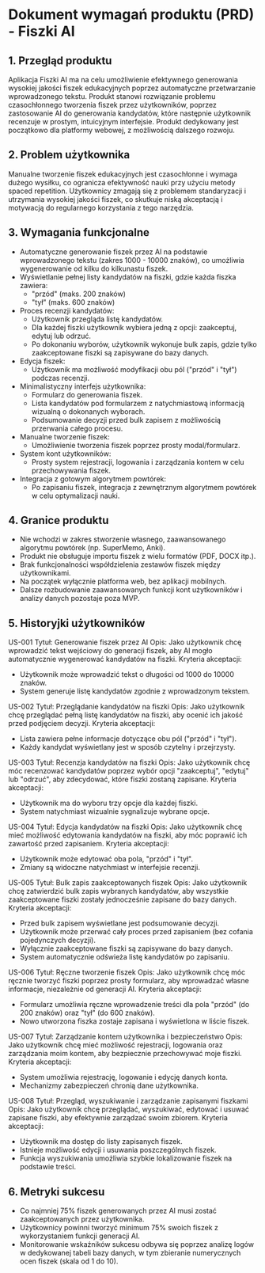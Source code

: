 # Dokument wymagań produktu (PRD) - Fiszki AI

## 1. Przegląd produktu

Aplikacja Fiszki AI ma na celu umożliwienie efektywnego generowania wysokiej jakości fiszek edukacyjnych poprzez automatyczne przetwarzanie wprowadzonego tekstu. Produkt stanowi rozwiązanie problemu czasochłonnego tworzenia fiszek przez użytkowników, poprzez zastosowanie AI do generowania kandydatów, które następnie użytkownik recenzuje w prostym, intuicyjnym interfejsie. Produkt dedykowany jest początkowo dla platformy webowej, z możliwością dalszego rozwoju.

## 2. Problem użytkownika

Manualne tworzenie fiszek edukacyjnych jest czasochłonne i wymaga dużego wysiłku, co ogranicza efektywność nauki przy użyciu metody spaced repetition. Użytkownicy zmagają się z problemem standaryzacji i utrzymania wysokiej jakości fiszek, co skutkuje niską akceptacją i motywacją do regularnego korzystania z tego narzędzia.

## 3. Wymagania funkcjonalne

- Automatyczne generowanie fiszek przez AI na podstawie wprowadzonego tekstu (zakres 1000 - 10000 znaków), co umożliwia wygenerowanie od kilku do kilkunastu fiszek.
- Wyświetlanie pełnej listy kandydatów na fiszki, gdzie każda fiszka zawiera:
  - "przód" (maks. 200 znaków)
  - "tył" (maks. 600 znaków)
- Proces recenzji kandydatów:
  - Użytkownik przegląda listę kandydatów.
  - Dla każdej fiszki użytkownik wybiera jedną z opcji: zaakceptuj, edytuj lub odrzuć.
  - Po dokonaniu wyborów, użytkownik wykonuje bulk zapis, gdzie tylko zaakceptowane fiszki są zapisywane do bazy danych.
- Edycja fiszek:
  - Użytkownik ma możliwość modyfikacji obu pól ("przód" i "tył") podczas recenzji.
- Minimalistyczny interfejs użytkownika:
  - Formularz do generowania fiszek.
  - Lista kandydatów pod formularzem z natychmiastową informacją wizualną o dokonanych wyborach.
  - Podsumowanie decyzji przed bulk zapisem z możliwością przerwania całego procesu.
- Manualne tworzenie fiszek:
  - Umożliwienie tworzenia fiszek poprzez prosty modal/formularz.
- System kont użytkowników:
  - Prosty system rejestracji, logowania i zarządzania kontem w celu przechowywania fiszek.
- Integracja z gotowym algorytmem powtórek:
  - Po zapisaniu fiszek, integracja z zewnętrznym algorytmem powtórek w celu optymalizacji nauki.

## 4. Granice produktu

- Nie wchodzi w zakres stworzenie własnego, zaawansowanego algorytmu powtórek (np. SuperMemo, Anki).
- Produkt nie obsługuje importu fiszek z wielu formatów (PDF, DOCX itp.).
- Brak funkcjonalności współdzielenia zestawów fiszek między użytkownikami.
- Na początek wyłącznie platforma web, bez aplikacji mobilnych.
- Dalsze rozbudowanie zaawansowanych funkcji kont użytkowników i analizy danych pozostaje poza MVP.

## 5. Historyjki użytkowników

US-001
Tytuł: Generowanie fiszek przez AI
Opis: Jako użytkownik chcę wprowadzić tekst wejściowy do generacji fiszek, aby AI mogło automatycznie wygenerować kandydatów na fiszki.
Kryteria akceptacji:

- Użytkownik może wprowadzić tekst o długości od 1000 do 10000 znaków.
- System generuje listę kandydatów zgodnie z wprowadzonym tekstem.

US-002
Tytuł: Przeglądanie kandydatów na fiszki
Opis: Jako użytkownik chcę przeglądać pełną listę kandydatów na fiszki, aby ocenić ich jakość przed podjęciem decyzji.
Kryteria akceptacji:

- Lista zawiera pełne informacje dotyczące obu pól ("przód" i "tył").
- Każdy kandydat wyświetlany jest w sposób czytelny i przejrzysty.

US-003
Tytuł: Recenzja kandydatów na fiszki
Opis: Jako użytkownik chcę móc recenzować kandydatów poprzez wybór opcji "zaakceptuj", "edytuj" lub "odrzuć", aby zdecydować, które fiszki zostaną zapisane.
Kryteria akceptacji:

- Użytkownik ma do wyboru trzy opcje dla każdej fiszki.
- System natychmiast wizualnie sygnalizuje wybrane opcje.

US-004
Tytuł: Edycja kandydatów na fiszki
Opis: Jako użytkownik chcę mieć możliwość edytowania kandydatów na fiszki, aby móc poprawić ich zawartość przed zapisaniem.
Kryteria akceptacji:

- Użytkownik może edytować oba pola, "przód" i "tył".
- Zmiany są widoczne natychmiast w interfejsie recenzji.

US-005
Tytuł: Bulk zapis zaakceptowanych fiszek
Opis: Jako użytkownik chcę zatwierdzić bulk zapis wybranych kandydatów, aby wszystkie zaakceptowane fiszki zostały jednocześnie zapisane do bazy danych.
Kryteria akceptacji:

- Przed bulk zapisem wyświetlane jest podsumowanie decyzji.
- Użytkownik może przerwać cały proces przed zapisaniem (bez cofania pojedynczych decyzji).
- Wyłącznie zaakceptowane fiszki są zapisywane do bazy danych.
- System automatycznie odświeża listę kandydatów po zapisaniu.

US-006
Tytuł: Ręczne tworzenie fiszek
Opis: Jako użytkownik chcę móc ręcznie tworzyć fiszki poprzez prosty formularz, aby wprowadzać własne informacje, niezależnie od generacji AI.
Kryteria akceptacji:

- Formularz umożliwia ręczne wprowadzenie treści dla pola "przód" (do 200 znaków) oraz "tył" (do 600 znaków).
- Nowo utworzona fiszka zostaje zapisana i wyświetlona w liście fiszek.

US-007
Tytuł: Zarządzanie kontem użytkownika i bezpieczeństwo
Opis: Jako użytkownik chcę mieć możliwość rejestracji, logowania oraz zarządzania moim kontem, aby bezpiecznie przechowywać moje fiszki.
Kryteria akceptacji:

- System umożliwia rejestrację, logowanie i edycję danych konta.
- Mechanizmy zabezpieczeń chronią dane użytkownika.

US-008
Tytuł: Przegląd, wyszukiwanie i zarządzanie zapisanymi fiszkami
Opis: Jako użytkownik chcę przeglądać, wyszukiwać, edytować i usuwać zapisane fiszki, aby efektywnie zarządzać swoim zbiorem.
Kryteria akceptacji:

- Użytkownik ma dostęp do listy zapisanych fiszek.
- Istnieje możliwość edycji i usuwania poszczególnych fiszek.
- Funkcja wyszukiwania umożliwia szybkie lokalizowanie fiszek na podstawie treści.

## 6. Metryki sukcesu

- Co najmniej 75% fiszek generowanych przez AI musi zostać zaakceptowanych przez użytkownika.
- Użytkownicy powinni tworzyć minimum 75% swoich fiszek z wykorzystaniem funkcji generacji AI.
- Monitorowanie wskaźników sukcesu odbywa się poprzez analizę logów w dedykowanej tabeli bazy danych, w tym zbieranie numerycznych ocen fiszek (skala od 1 do 10).
